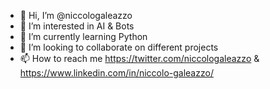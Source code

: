 - 👋 Hi, I’m @niccologaleazzo
- 👀 I’m interested in AI & Bots
- 🌱 I’m currently learning Python
- 💞️ I’m looking to collaborate on different projects
- 📫 How to reach me https://twitter.com/niccologaleazzo & https://www.linkedin.com/in/niccolo-galeazzo/

<!---
niccologaleazzo/niccologaleazzo is a ✨ special ✨ repository because its `README.md` (this file) appears on your GitHub profile.
You can click the Preview link to take a look at your changes.
--->
